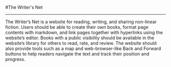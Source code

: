 #The Writer's Net

----

The Writer’s Net is a website for reading, writing, and sharing non-linear fiction. Users should be able to create their own books, format page contents with markdown, and link pages together with hyperlinks using the website’s editor. Books with a public visibility should be available in the website’s library for others to read, rate, and review. The website should also provide tools such as a map and web-browser-like Back and Forward buttons to help readers navigate the text and track their position and progress.